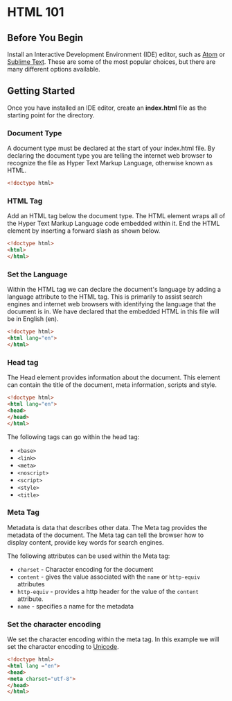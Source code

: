 # HTML 101

## Before You Begin
Install an Interactive Development Environment (IDE) editor, such as [Atom](https://atom.io) or [Sublime Text](http://www.sublimetext.com). These are some of the most popular choices, but there are many different options available.

## Getting Started
Once you have installed an IDE editor, create an **index.html** file as the starting point for the directory.

### Document Type
A document type must be declared at the start of your index.html file. By declaring the document type you are telling the internet web browser to recognize the file as Hyper Text Markup Language, otherwise known as HTML.

```html
<!doctype html>
```

### HTML Tag
Add an HTML tag below the document type. The HTML element wraps all of the Hyper Text Markup Language code embedded within it. End the HTML element by inserting a forward slash as shown below.

```html
<!doctype html>
<html>
</html>
```

### Set the Language
Within the HTML tag we can declare the document's language by adding a language attribute to the HTML tag. This is primarily to assist search engines and internet web browsers with identifying the language that the document is in. We have declared that the embedded HTML in this file will be in English (en).

```html
<!doctype html>
<html lang="en">
</html>
```
### Head tag
The Head element provides information about the document. This element can contain the title of the document, meta information, scripts and style.

```html
<!doctype html>
<html lang="en">
<head>
</head>
</html>
```
The following tags can go within the head tag:
+ `<base>`
+ `<link>`
+ `<meta>`
+ `<noscript>`
+ `<script>`
+ `<style>`
+ `<title>`


### Meta Tag
Metadata is data that describes other data. The Meta tag provides the metadata of the document. The Meta tag can tell the browser how to display content, provide key words for search engines.

The following attributes can be used within the Meta tag:
+ `charset` - Character encoding for the document
+ `content` - gives the value associated with the `name` or `http-equiv` attributes
+ `http-equiv` - provides a http header for the value of the `content` attribute. 
+ `name` - specifies a name for the metadata

### Set the character encoding
We set the character encoding within the meta tag. In this example we will set the character encoding to [Unicode](http://unicode.org).

```html
<!doctype html>
<html lang ="en">
<head>
<meta charset="utf-8">
</head>
</html>
```
